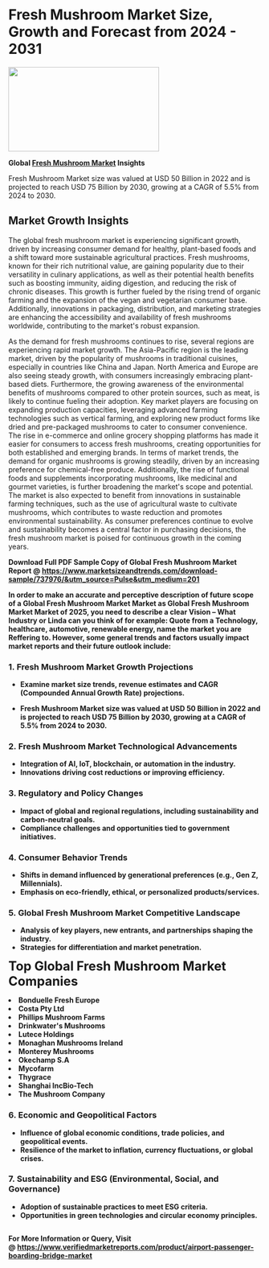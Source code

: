 <H1>Fresh Mushroom Market Size, Growth and Forecast from 2024 - 2031</H1><img class="aligncenter size-medium wp-image-584254" src="https://thirdeyenews.in/wp-content/uploads/2024/09/Global-Market-Research-300x168.jpeg" alt="" width="300" height="168" /><p><strong>Global&nbsp;<a href="https://www.marketsizeandtrends.com/download-sample/737976/&amp;utm_source=Pulse&amp;utm_medium=201">Fresh Mushroom Market</a> Insights</strong></p><p>Fresh Mushroom Market size was valued at USD 50 Billion in 2022 and is projected to reach USD 75 Billion by 2030, growing at a CAGR of 5.5% from 2024 to 2030.</p><p><h2>Market Growth Insights</h2> <p>The global fresh mushroom market is experiencing significant growth, driven by increasing consumer demand for healthy, plant-based foods and a shift toward more sustainable agricultural practices. Fresh mushrooms, known for their rich nutritional value, are gaining popularity due to their versatility in culinary applications, as well as their potential health benefits such as boosting immunity, aiding digestion, and reducing the risk of chronic diseases. This growth is further fueled by the rising trend of organic farming and the expansion of the vegan and vegetarian consumer base. Additionally, innovations in packaging, distribution, and marketing strategies are enhancing the accessibility and availability of fresh mushrooms worldwide, contributing to the market's robust expansion.</p> <p><strong></strong></p> <p>As the demand for fresh mushrooms continues to rise, several regions are experiencing rapid market growth. The Asia-Pacific region is the leading market, driven by the popularity of mushrooms in traditional cuisines, especially in countries like China and Japan. North America and Europe are also seeing steady growth, with consumers increasingly embracing plant-based diets. Furthermore, the growing awareness of the environmental benefits of mushrooms compared to other protein sources, such as meat, is likely to continue fueling their adoption. Key market players are focusing on expanding production capacities, leveraging advanced farming technologies such as vertical farming, and exploring new product forms like dried and pre-packaged mushrooms to cater to consumer convenience. The rise in e-commerce and online grocery shopping platforms has made it easier for consumers to access fresh mushrooms, creating opportunities for both established and emerging brands. In terms of market trends, the demand for organic mushrooms is growing steadily, driven by an increasing preference for chemical-free produce. Additionally, the rise of functional foods and supplements incorporating mushrooms, like medicinal and gourmet varieties, is further broadening the market's scope and potential. The market is also expected to benefit from innovations in sustainable farming techniques, such as the use of agricultural waste to cultivate mushrooms, which contributes to waste reduction and promotes environmental sustainability. As consumer preferences continue to evolve and sustainability becomes a central factor in purchasing decisions, the fresh mushroom market is poised for continuous growth in the coming years.</p> <p><strong></p><p><span class=""><strong>Download Full PDF Sample Copy of Global Fresh Mushroom Market Report</strong> @ <a href="https://www.marketsizeandtrends.com/download-sample/737976/&amp;utm_source=Pulse&amp;utm_medium=201" target="_blank">https://www.marketsizeandtrends.com/download-sample/737976/&amp;utm_source=Pulse&amp;utm_medium=201</a></span></p><p>In order to make an accurate and perceptive description of future scope of a Global&nbsp;Fresh Mushroom Market Market as Global&nbsp;Fresh Mushroom Market Market of 2025, you need to describe a clear Vision &ndash; What Industry or Linda can you think of for example: Quote from a Technology, healthcare, automotive, renewable energy, name the market you are Reffering to. However, some general trends and factors usually impact market reports and their future outlook include:</p><h3>1.&nbsp;<strong>Fresh Mushroom Market Growth Projections</strong></h3><ul><li>Examine market size trends, revenue estimates and CAGR (Compounded Annual Growth Rate) projections.</li><li><p>Fresh Mushroom Market size was valued at USD 50 Billion in 2022 and is projected to reach USD 75 Billion by 2030, growing at a CAGR of 5.5% from 2024 to 2030.</p></li></ul><h3>2.&nbsp;<strong>Fresh Mushroom Market Technological Advancements</strong></h3><ul><li>Integration of AI, IoT, blockchain, or automation in the industry.</li><li>Innovations driving cost reductions or improving efficiency.</li></ul><h3>3.&nbsp;<strong>Regulatory and Policy Changes</strong></h3><ul><li>Impact of global and regional regulations, including sustainability and carbon-neutral goals.</li><li>Compliance challenges and opportunities tied to government initiatives.</li></ul><h3>4.&nbsp;<strong>Consumer Behavior Trends</strong></h3><ul><li>Shifts in demand influenced by generational preferences (e.g., Gen Z, Millennials).</li><li>Emphasis on eco-friendly, ethical, or personalized products/services.</li></ul><h3>5.&nbsp;<strong>Global Fresh Mushroom Market Competitive Landscape</strong></h3><ul><li>Analysis of key players, new entrants, and partnerships shaping the industry.</li><li>Strategies for differentiation and market penetration.</li></ul><p data-pm-slice="1 1 []"><span style="color: inherit; font-family: inherit; font-size: 25px;">Top Global Fresh Mushroom Market Companies</span></p><div class="" data-test-id=""><p><li>Bonduelle Fresh Europe</li><li> Costa Pty Ltd</li><li> Phillips Mushroom Farms</li><li> Drinkwater's Mushrooms</li><li> Lutece Holdings</li><li> Monaghan Mushrooms Ireland</li><li> Monterey Mushrooms</li><li> Okechamp S.A</li><li> Mycofarm</li><li> Thygrace</li><li> Shanghai IncBio-Tech</li><li> The Mushroom Company</li></p></div><h3>6.&nbsp;<strong>Economic and Geopolitical Factors</strong></h3><ul><li>Influence of global economic conditions, trade policies, and geopolitical events.</li><li>Resilience of the market to inflation, currency fluctuations, or global crises.</li></ul><h3>7.&nbsp;<strong>Sustainability and ESG (Environmental, Social, and Governance)</strong></h3><ul><li>Adoption of sustainable practices to meet ESG criteria.</li><li>Opportunities in green technologies and circular economy principles.</li></ul><h2><strong style="font-size: 14px;">For More Information or Query, Visit @&nbsp;</strong><a style="background-color: #ffffff; font-size: 14px;" href="https://www.marketsizeandtrends.com/report/fresh-mushroom-market/" target="_blank">https://www.verifiedmarketreports.com/product/airport-passenger-boarding-bridge-market</a></h2>

